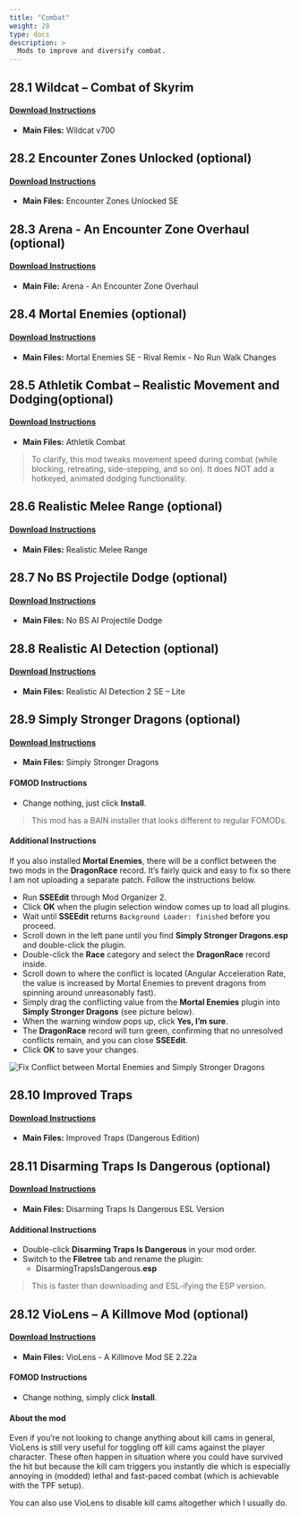 ```yaml
---
title: "Combat"
weight: 28
type: docs
description: >
  Mods to improve and diversify combat.
---
```


## 28.1 Wildcat – Combat of Skyrim

#### [Download Instructions](https://www.nexusmods.com/skyrimspecialedition/mods/1368?tab=files)

* **Main Files:** Wildcat v700

## 28.2 Encounter Zones Unlocked (optional)

#### [Download Instructions](https://www.nexusmods.com/skyrimspecialedition/mods/19608?tab=files)

* **Main Files:** Encounter Zones Unlocked SE

## 28.3 Arena - An Encounter Zone Overhaul (optional)

#### [Download Instructions](https://www.nexusmods.com/skyrimspecialedition/mods/33487?tab=files)

* **Main File:** Arena - An Encounter Zone Overhaul

## 28.4 Mortal Enemies (optional)

#### [Download Instructions](https://www.nexusmods.com/skyrimspecialedition/mods/4881?tab=files)

* **Main Files:** Mortal Enemies SE - Rival Remix - No Run Walk Changes

## 28.5 Athletik Combat – Realistic Movement and Dodging(optional)

#### [Download Instructions](https://www.nexusmods.com/skyrimspecialedition/mods/1151?tab=files) 

* **Main Files:** Athletik Combat

> To clarify, this mod tweaks movement speed during combat (while blocking, retreating, side-stepping, and so on). It does NOT add a hotkeyed, animated dodging functionality.

## 28.6 Realistic Melee Range (optional)

#### [Download Instructions](https://www.nexusmods.com/skyrimspecialedition/mods/3378?tab=files)

* **Main Files:** Realistic Melee Range

## 28.7 No BS Projectile Dodge (optional)

#### [Download Instructions](https://www.nexusmods.com/skyrimspecialedition/mods/1763?tab=files)

* **Main Files:** No BS AI Projectile Dodge

## 28.8 Realistic AI Detection (optional)

#### [Download Instructions](https://www.nexusmods.com/skyrimspecialedition/mods/2345?tab=files)

* **Main Files:** Realistic AI Detection 2 SE – Lite

## 28.9 Simply Stronger Dragons (optional)

#### [Download Instructions](https://www.nexusmods.com/skyrimspecialedition/mods/9917?tab=files)

* **Main Files:** Simply Stronger Dragons

#### FOMOD Instructions

* Change nothing, just click **Install**.

> This mod has a BAIN installer that looks different to regular FOMODs.

#### Additional Instructions

If you also installed **Mortal Enemies**, there will be a conflict between the two mods in the **DragonRace** record. It’s fairly quick and easy to fix so there I am not uploading a separate patch. Follow the instructions below.

* Run **SSEEdit** through Mod Organizer 2.
* Click **OK** when the plugin selection window comes up to load all plugins.
* Wait until **SSEEdit** returns `Background Loader: finished` before you proceed.
* Scroll down in the left pane until you find **Simply Stronger Dragons.esp** and double-click the plugin.
* Double-click the **Race** category and select the **DragonRace** record inside.
* Scroll down to where the conflict is located (Angular Acceleration Rate, the value is increased by Mortal Enemies to prevent dragons from spinning around unreasonably fast).
* Simply drag the conflicting value from the **Mortal Enemies** plugin into **Simply Stronger Dragons** (see picture below).
* When the warning window pops up, click **Yes, I’m sure**.
* The **DragonRace** record will turn green, confirming that no unresolved conflicts remain, and you can close **SSEEdit**.
* Click **OK** to save your changes.

![Fix Conflict between Mortal Enemies and Simply Stronger Dragons](/Pictures/mod_installation/mortal_enemies_simply_stronger_dragons_cr.png)

## 28.10 Improved Traps

#### [Download Instructions](https://www.nexusmods.com/skyrimspecialedition/mods/17592?tab=files)

* **Main Files:** Improved Traps (Dangerous Edition)

## 28.11 Disarming Traps Is Dangerous (optional)

#### [Download Instructions](https://www.nexusmods.com/skyrimspecialedition/mods/21691?tab=files)

* **Main Files:** Disarming Traps Is Dangerous ESL Version

#### Additional Instructions

* Double-click **Disarming Traps Is Dangerous** in your mod order.
* Switch to the **Filetree** tab and rename the plugin:
  * DisarmingTrapsIsDangerous.**esp**

> This is faster than downloading and ESL-ifying the ESP version.

## 28.12 VioLens – A Killmove Mod (optional)

#### [Download Instructions](https://www.nexusmods.com/skyrimspecialedition/mods/668?tab=files)

* **Main Files:**  VioLens - A Killmove Mod SE 2.22a

#### FOMOD Instructions

* Change nothing, simply click **Install**.

#### About the mod

Even if you’re not looking to change anything about kill cams in general, VioLens is still very useful for toggling off kill cams against the player character. These often happen in situation where you could have survived the hit but because the kill cam triggers you instantly die which is especially annoying in (modded) lethal and fast-paced combat (which is achievable with the TPF setup).

You can also use VioLens to disable kill cams altogether which I usually do.